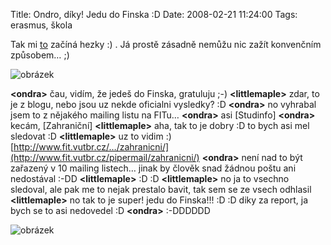 Title: Ondro, díky! Jedu do Finska :D
Date: 2008-02-21 11:24:00
Tags: erasmus, škola

Tak mi [to]({filename}2008-02-17_erasmus.md) začíná hezky :) . Já prostě zásadně nemůžu nic zažít konvenčním způsobem… ;)

![obrázek]({filename}/images/44.jpg)

**<ondra\>** čau, vidím, že jedeš do Finska, gratuluju ;-)
**<littlemaple\>** zdar, to je z blogu, nebo jsou uz nekde oficialni vysledky? :D
**<ondra\>** no vyhrabal jsem to z nějakého mailing listu na
FITu…
**<ondra\>** asi [Studinfo]
**<ondra\>** kecám, [Zahraniční]
**<littlemaple\>** aha, tak to je dobry :D to bych asi mel sledovat
:D
**<littlemaple\>** uz to vidim :) [http://www.fit.vutbr.cz/…/zahranicni/](http://www.fit.vutbr.cz/pipermail/zahranicni/)
**<ondra\>** není nad to být zařazený v 10 mailing listech… jinak by člověk snad žádnou poštu ani nedostával :-DD
**<littlemaple\>** :D :D
**<littlemaple\>** no ja to vsechno sledoval, ale pak me to nejak prestalo bavit, tak sem se ze vsech odhlasil
**<littlemaple\>** no tak to je super! jedu do Finska!!! :D :D diky za report, ja bych se to asi nedovedel :D
**<ondra\>** :-DDDDDD

![obrázek]({filename}/images/45.jpg)
